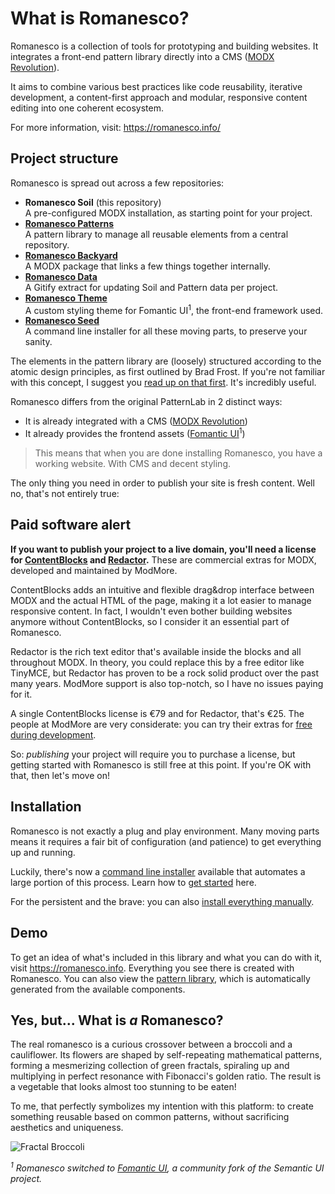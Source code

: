 # What is Romanesco?

Romanesco is a collection of tools for prototyping and building websites. It integrates a front-end pattern library directly into a CMS ([MODX Revolution][1]).

It aims to combine various best practices like code reusability, iterative development, a content-first approach and modular, responsive content editing into one coherent ecosystem.

For more information, visit: https://romanesco.info/

## Project structure

Romanesco is spread out across a few repositories:

- **Romanesco Soil** (this repository)  
A pre-configured MODX installation, as starting point for your project.
- **[Romanesco Patterns][11]**  
A pattern library to manage all reusable elements from a central repository.
- **[Romanesco Backyard][12]**  
A MODX package that links a few things together internally.
- **[Romanesco Data][10]**  
A Gitify extract for updating Soil and Pattern data per project.
- **[Romanesco Theme][13]**  
A custom styling theme for Fomantic UI<sup>1</sup>, the front-end framework used.
- **[Romanesco Seed][14]**  
A command line installer for all these moving parts, to preserve your sanity.

The elements in the pattern library are (loosely) structured according to the atomic design principles, as first outlined by Brad Frost. If you're not familiar with this concept, I suggest you [read up on that first][7]. It's incredibly useful.

Romanesco differs from the original PatternLab in 2 distinct ways:

- It is already integrated with a CMS ([MODX Revolution][1])
- It already provides the frontend assets ([Fomantic UI][8]<sup>1</sup>)

>This means that when you are done installing Romanesco, you have a working website. With CMS and decent styling.

The only thing you need in order to publish your site is fresh content. Well no, that's not entirely true:

## Paid software alert

**If you want to publish your project to a live domain, you'll need a license for [ContentBlocks][3] and [Redactor][4].** These are commercial extras for MODX, developed and maintained by ModMore.

ContentBlocks adds an intuitive and flexible drag&drop interface between MODX and the actual HTML of the page, making it a lot easier to manage responsive content. In fact, I wouldn't even bother building websites anymore without ContentBlocks, so I consider it an essential part of Romanesco.

Redactor is the rich text editor that's available inside the blocks and all throughout MODX. In theory, you could replace this by a free editor like TinyMCE, but Redactor has proven to be a rock solid product over the past many years. ModMore support is also top-notch, so I have no issues paying for it.

A single ContentBlocks license is &euro;79 and for Redactor, that's &euro;25. The people at ModMore are very considerate: you can try their extras for [free during development][5].

So: *publishing* your project will require you to purchase a license, but getting started with Romanesco is still free at this point. If you're OK with that, then let's move on!

## Installation

Romanesco is not exactly a plug and play environment. Many moving parts means it requires a fair bit of configuration (and patience) to get everything up and running.

Luckily, there's now a [command line installer][14] available that automates a large portion of this process. Learn how to [get started][15] here.

For the persistent and the brave: you can also [install everything manually][6].

## Demo

To get an idea of what's included in this library and what you can do with it, visit https://romanesco.info. Everything you see there is created with Romanesco. You can also view the [pattern library][16], which is automatically generated from the available components.

## Yes, but... What is _a_ Romanesco?

The real romanesco is a curious crossover between a broccoli and a cauliflower. Its flowers are shaped by self-repeating mathematical patterns, forming a mesmerizing collection of green fractals, spiraling up and multiplying in perfect resonance with Fibonacci's golden ratio. The result is a vegetable that looks almost too stunning to be eaten!

To me, that perfectly symbolizes my intention with this platform: to create something reusable based on common patterns, without sacrificing aesthetics and uniqueness.

![Fractal Broccoli](https://upload.wikimedia.org/wikipedia/commons/4/4f/Fractal_Broccoli.jpg)

_<sup>1</sup> Romanesco switched to [Fomantic UI][8], a community fork of the Semantic UI project._

[1]: https://modx.com/get-modx/
[2]: https://semantic-ui.com/
[3]: https://modmore.com/contentblocks/
[4]: https://modmore.com/redactor/
[5]: https://modmore.com/free-development-licenses/
[6]: https://notes.romanesco.info/backend-installation
[7]: https://patternlab.io
[8]: https://fomantic-ui.com/
[10]: https://github.com/hugopeek/romanesco-data
[11]: https://github.com/hugopeek/romanesco-patterns
[12]: https://github.com/hugopeek/romanesco-backyard
[13]: https://github.com/hugopeek/romanesco-theme
[14]: https://github.com/hugopeek/romanesco-seed
[15]: https://romanesco.info/get-started
[16]: https://hub.romanesco.info/patterns
